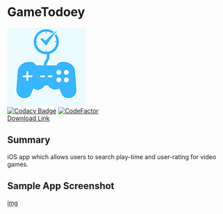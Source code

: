 # GameTodoey
![alt text](https://github.com/JaeguKim/GameTodoey/blob/master/GameTodoey/Assets.xcassets/AppIcon.appiconset/180.png?raw=true)    
[![Codacy Badge](https://api.codacy.com/project/badge/Grade/4e84b6c58ac647348d13d078b67e7458)](https://app.codacy.com/manual/JaeguKim/GameTodoey?utm_source=github.com&utm_medium=referral&utm_content=JaeguKim/GameTodoey&utm_campaign=Badge_Grade_Dashboard)
[![CodeFactor](https://www.codefactor.io/repository/github/jaegukim/gametodoey/badge)](https://www.codefactor.io/repository/github/jaegukim/gametodoey)  
[Download Link](https://apps.apple.com/kr/app/gametodoey/id1507663102?l=en)  
  
## Summary  
iOS app which allows users to search play-time and user-rating for video games.  
  
## Sample App Screenshot  
[img](img/gameTodoeyScreenShot.png) 

